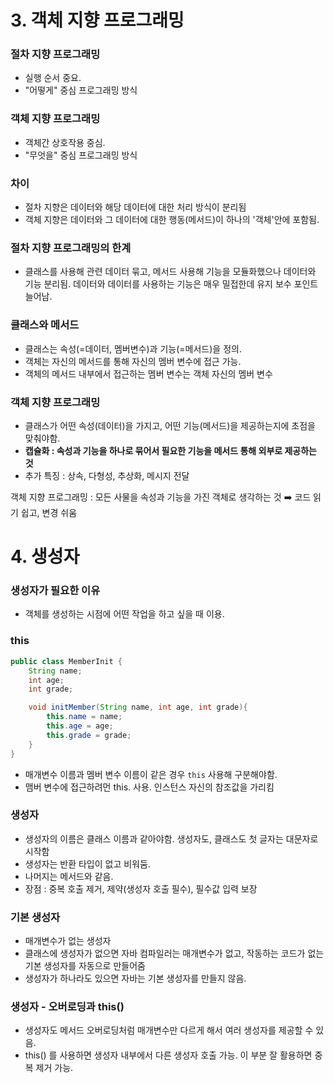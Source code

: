 # 3. 객체 지향 프로그래밍

### 절차 지향 프로그래밍
* 실행 순서 중요. 
* "어떻게" 중심 프로그래밍 방식

### 객체 지향 프로그래밍
* 객체간 상호작용 중심.
* "무엇을" 중심 프로그래밍 방식

### 차이 
* 절차 지향은 데이터와 해당 데이터에 대한 처리 방식이 분리됨
* 객체 지향은 데이터와 그 데이터에 대한 행동(메서드)이 하나의 '객체'안에 포함됨.

### 절차 지향 프로그래밍의 한계
* 클래스를 사용해 관련 데이터 묶고, 메서드 사용해 기능을 모듈화했으나 데이터와 기능 분리됨.
	데이터와 데이터를 사용하는 기능은 매우 밀접한데 유지 보수 포인트 늘어남.

### 클래스와 메서드
* 클래스는 속성(=데이터, 멤버변수)과 기능(=메서드)을 정의.
* 객체는 자신의 메서드를 통해 자신의 멤버 변수에 접근 가능.
* 객체의 메서드 내부에서 접근하는 멤버 변수는 객체 자신의 멤버 변수

### 객체 지향 프로그래밍
* 클래스가 어떤 속성(데이터)을 가지고, 어떤 기능(메서드)을 제공하는지에 초점을 맞춰야함.
* **캡슐화 : 속성과 기능을 하나로 묶어서 필요한 기능을 메서드 통해 외부로 제공하는 것**
* 추가 특징 : 상속, 다형성, 추상화, 메시지 전달

객체 지향 프로그래밍 : 모든 사물을 속성과 기능을 가진 객체로 생각하는 것 ➡️ 코드 읽기 쉽고, 변경 쉬움

# 4. 생성자

### 생성자가 필요한 이유
* 객체를 생성하는 시점에 어떤 작업을 하고 싶을 때 이용.
### this
```java
public class MemberInit {
    String name;
    int age;
    int grade;

    void initMember(String name, int age, int grade){
        this.name = name;
        this.age = age;
        this.grade = grade;
    }
}
```
* 매개변수 이름과 멤버 변수 이름이 같은 경우 `this` 사용해 구분해야함.
* 맴버 변수에 접근하려먼 this. 사용. 인스턴스 자신의 참조값을 가리킴

### 생성자
* 생성자의 이름은 클래스 이름과 같아야함. 생성자도, 클래스도 첫 글자는 대문자로 시작함
* 생성자는 반환 타입이 없고 비워둠.
* 나머지는 메서드와 같음.
* 장점 : 중복 호출 제거, 제약(생성자 호출 필수), 필수값 입력 보장

### 기본 생성자
* 매개변수가 없는 생성자
* 클래스에 생성자가 없으면 자바 컴파일러는 매개변수가 없고, 작동하는 코드가 없는 기본 생성자를 자동으로 만들어줌
* 생성자가 하나라도 있으면 자바는 기본 생성자를 만들지 않음.

### 생성자 - 오버로딩과 this()
* 생성자도 메서드 오버로딩처럼 매개변수만 다르게 해서 여러 생성자를 제공할 수 있음.
* this() 를 사용하면 생성자 내부에서 다른 생성자 호출 가능. 이 부분 잘 활용하면 중복 제거 가능.